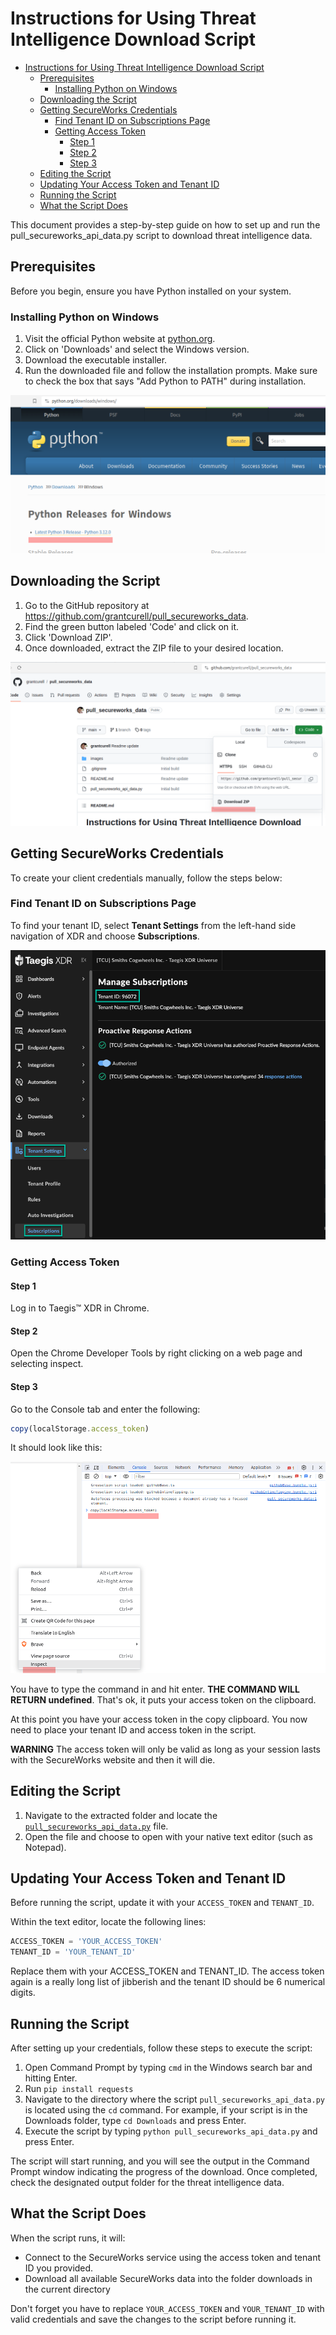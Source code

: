# Instructions for Using Threat Intelligence Download Script

- [Instructions for Using Threat Intelligence Download Script](#instructions-for-using-threat-intelligence-download-script)
  - [Prerequisites](#prerequisites)
    - [Installing Python on Windows](#installing-python-on-windows)
  - [Downloading the Script](#downloading-the-script)
  - [Getting SecureWorks Credentials](#getting-secureworks-credentials)
    - [Find Tenant ID on Subscriptions Page](#find-tenant-id-on-subscriptions-page)
    - [Getting Access Token](#getting-access-token)
      - [Step 1](#step-1)
      - [Step 2](#step-2)
      - [Step 3](#step-3)
  - [Editing the Script](#editing-the-script)
  - [Updating Your Access Token and Tenant ID](#updating-your-access-token-and-tenant-id)
  - [Running the Script](#running-the-script)
  - [What the Script Does](#what-the-script-does)


This document provides a step-by-step guide on how to set up and run the pull_secureworks_api_data.py script to download threat intelligence data.

## Prerequisites

Before you begin, ensure you have Python installed on your system.

### Installing Python on Windows

1. Visit the official Python website at [python.org](https://www.python.org/downloads/windows/).
2. Click on 'Downloads' and select the Windows version.
3. Download the executable installer.
4. Run the downloaded file and follow the installation prompts. Make sure to check the box that says "Add Python to PATH" during installation.

![](images/2023-11-06-13-04-10.png)

## Downloading the Script

1. Go to the GitHub repository at https://github.com/grantcurell/pull_secureworks_data.
2. Find the green button labeled 'Code' and click on it.
3. Click 'Download ZIP'.
4. Once downloaded, extract the ZIP file to your desired location.

![](images/2023-11-06-12-36-49.png)

## Getting SecureWorks Credentials

To create your client credentials manually, follow the steps below:

### Find Tenant ID on Subscriptions Page

To find your tenant ID, select **Tenant Settings** from the left-hand side navigation of XDR and choose **Subscriptions**.

![](images/2023-11-06-12-23-18.png)

### Getting Access Token

#### Step 1
Log in to Taegis™ XDR in Chrome.

#### Step 2
Open the Chrome Developer Tools by right clicking on a web page and selecting inspect.

#### Step 3

Go to the Console tab and enter the following:

```javascript
copy(localStorage.access_token)
```

It should look like this:

![](images/2023-11-06-12-33-42.png)

You have to type the command in and hit enter. **THE COMMAND WILL RETURN undefined**. That's ok, it puts your access token on the clipboard.

At this point you have your access token in the copy clipboard. You now need to place your tenant ID and access token in the script.

**WARNING** The access token will only be valid as long as your session lasts with the SecureWorks website and then it will die.

## Editing the Script

1. Navigate to the extracted folder and locate the [`pull_secureworks_api_data.py`](./pull_secureworks_api_data.py) file.
2. Open the file and choose to open with your native text editor (such as Notepad).

## Updating Your Access Token and Tenant ID

Before running the script, update it with your `ACCESS_TOKEN` and `TENANT_ID`.

Within the text editor, locate the following lines:

```python
ACCESS_TOKEN = 'YOUR_ACCESS_TOKEN'
TENANT_ID = 'YOUR_TENANT_ID'
```

Replace them with your ACCESS_TOKEN and TENANT_ID. The access token again is a really long list of jibberish and the tenant ID should be 6 numerical digits.

## Running the Script

After setting up your credentials, follow these steps to execute the script:

1. Open Command Prompt by typing `cmd` in the Windows search bar and hitting Enter.
2. Run `pip install requests`
3. Navigate to the directory where the script `pull_secureworks_api_data.py` is located using the `cd` command. For example, if your script is in the Downloads folder, type `cd Downloads` and press Enter.
4. Execute the script by typing `python pull_secureworks_api_data.py` and press Enter.

The script will start running, and you will see the output in the Command Prompt window indicating the progress of the download. Once completed, check the designated output folder for the threat intelligence data.

## What the Script Does

When the script runs, it will:
- Connect to the SecureWorks service using the access token and tenant ID you provided.
- Download all available SecureWorks data into the folder downloads in the current directory

Don't forget you have to replace `YOUR_ACCESS_TOKEN` and `YOUR_TENANT_ID` with valid credentials and save the changes to the script before running it.

